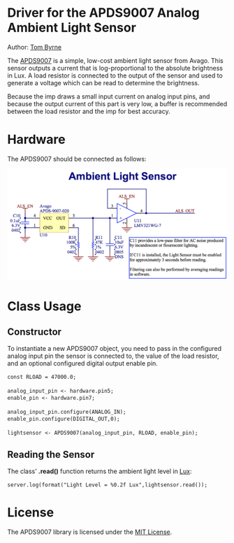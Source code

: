 Driver for the APDS9007 Analog Ambient Light Sensor
===================================

Author: [Tom Byrne](https://github.com/ersatzavian/)

The [APDS9007](http://www.mouser.com/ds/2/38/V02-0512EN-4985.pdf) is a simple, low-cost ambient light sensor from Avago. This sensor outputs a current that is log-proportional to the absolute brightness in Lux. A load resistor is connected to the output of the sensor and used to generate a voltage which can be read to determine the brightness.

Because the imp draws a small input current on analog input pins, and because the output current of this part is very low, a buffer is recommended between the load resistor and the imp for best accuracy.

# Hardware

The APDS9007 should be connected as follows:

![APDS9007 Circuit](./circuit.png)

# Class Usage

## Constructor

To instantiate a new APDS9007 object, you need to pass in the configured analog input pin the sensor is connected to, the value of the load resistor, and an optional configured digital output enable pin.

```squirrel
const RLOAD = 47000.0;

analog_input_pin <- hardware.pin5;
enable_pin <- hardware.pin7;

analog_input_pin.configure(ANALOG_IN);
enable_pin.configure(DIGITAL_OUT,0);

lightsensor <- APDS9007(analog_input_pin, RLOAD, enable_pin);
```

## Reading the Sensor

The class’ **.read()** function returns the ambient light level in [Lux](http://en.wikipedia.org/wiki/Lux):

```squirrel
server.log(format("Light Level = %0.2f Lux",lightsensor.read());
```

# License

The APDS9007 library is licensed under the [MIT License](./LICENSE).
